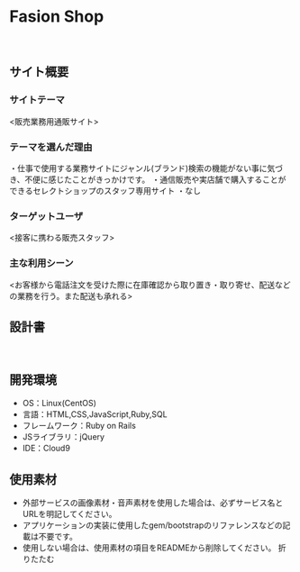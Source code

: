 # Fasion Shop
​
## サイト概要
### サイトテーマ
<販売業務用通販サイト>
​
### テーマを選んだ理由
・仕事で使用する業務サイトにジャンル(ブランド)検索の機能がない事に気づき、不便に感じたことがきっかけです。
・通信販売や実店舗で購入することができるセレクトショップのスタッフ専用サイト
・なし
​
### ターゲットユーザ
<接客に携わる販売スタッフ>
​
### 主な利用シーン
<お客様から電話注文を受けた際に在庫確認から取り置き・取り寄せ、配送などの業務を行う。また配送も承れる>
​
## 設計書
<!--テーマを設定・提出する時点では不要です-->
​
## 開発環境
- OS：Linux(CentOS)
- 言語：HTML,CSS,JavaScript,Ruby,SQL
- フレームワーク：Ruby on Rails
- JSライブラリ：jQuery
- IDE：Cloud9
​
## 使用素材
- 外部サービスの画像素材・音声素材を使用した場合は、必ずサービス名とURLを明記してください。
- アプリケーションの実装に使用したgem/bootstrapのリファレンスなどの記載は不要です。
- 使用しない場合は、使用素材の項目をREADMEから削除してください。
折りたたむ